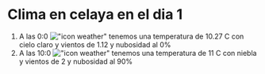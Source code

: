 # Clima en celaya en el dia 1

1. A las 0:0 !["icon weather"](http://openweathermap.org/img/w/01n.png) tenemos una temperatura de 10.27 C con cielo claro y  vientos de 1.12 y nubosidad al 0%
1. A las 10:0 !["icon weather"](http://openweathermap.org/img/w/50d.png) tenemos una temperatura de 11 C con niebla y  vientos de 2 y nubosidad al 90%
